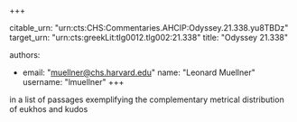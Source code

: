 +++


citable_urn: "urn:cts:CHS:Commentaries.AHCIP:Odyssey.21.338.yu8TBDz"
target_urn: "urn:cts:greekLit:tlg0012.tlg002:21.338"
title: "Odyssey 21.338"

authors:
- email: "muellner@chs.harvard.edu"
  name: "Leonard Muellner"
  username: "lmuellner"
+++

<p>in a list of passages exemplifying the complementary metrical distribution of eukhos and kudos</p>